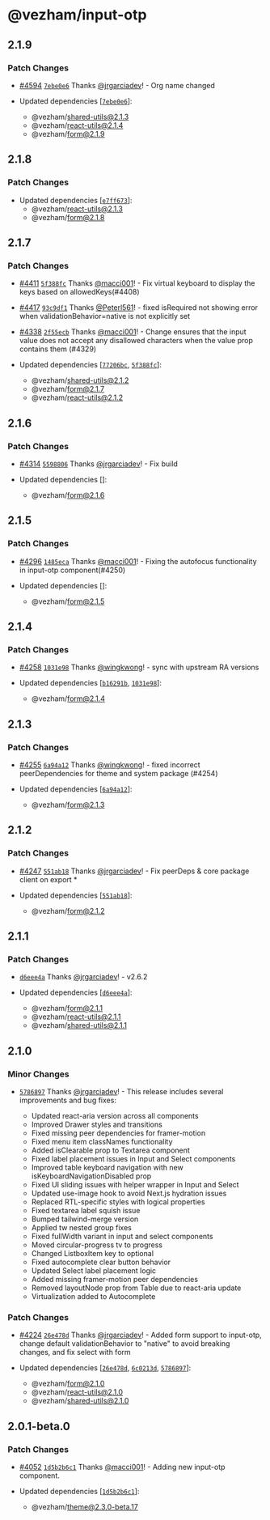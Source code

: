 # @vezham/input-otp

## 2.1.9

### Patch Changes

- [#4594](https://github.com/vezham/heroui/pull/4594) [`7ebe0e6`](https://github.com/vezham/heroui/commit/7ebe0e664feb777fe0cad311312d0e02b899319e) Thanks [@jrgarciadev](https://github.com/jrgarciadev)! - Org name changed

- Updated dependencies [[`7ebe0e6`](https://github.com/vezham/heroui/commit/7ebe0e664feb777fe0cad311312d0e02b899319e)]:
  - @vezham/shared-utils@2.1.3
  - @vezham/react-utils@2.1.4
  - @vezham/form@2.1.9

## 2.1.8

### Patch Changes

- Updated dependencies [[`e7ff673`](https://github.com/vezham/heroui/commit/e7ff6730d7e891f1e9e3ca232b1faaebc5aedef2)]:
  - @vezham/react-utils@2.1.3
  - @vezham/form@2.1.8

## 2.1.7

### Patch Changes

- [#4411](https://github.com/vezham/heroui/pull/4411) [`5f388fc`](https://github.com/vezham/heroui/commit/5f388fc68c7db7f852432e73386686d919d44d31) Thanks [@macci001](https://github.com/macci001)! - Fix virtual keyboard to display the keys based on allowedKeys(#4408)

- [#4417](https://github.com/vezham/heroui/pull/4417) [`93c9df1`](https://github.com/vezham/heroui/commit/93c9df15d99cb7467927700f73b3a683f98f0ccf) Thanks [@Peterl561](https://github.com/Peterl561)! - fixed isRequired not showing error when validationBehavior=native is not explicitly set

- [#4338](https://github.com/vezham/heroui/pull/4338) [`2f55ecb`](https://github.com/vezham/heroui/commit/2f55ecb4b2e61fb9d9a91df9f4d7c1eff6b7b05e) Thanks [@macci001](https://github.com/macci001)! - Change ensures that the input value does not accept any disallowed characters when the value prop contains them (#4329)

- Updated dependencies [[`77206bc`](https://github.com/vezham/heroui/commit/77206bc62596894d038b9715e40b361fec286c10), [`5f388fc`](https://github.com/vezham/heroui/commit/5f388fc68c7db7f852432e73386686d919d44d31)]:
  - @vezham/shared-utils@2.1.2
  - @vezham/form@2.1.7
  - @vezham/react-utils@2.1.2

## 2.1.6

### Patch Changes

- [#4314](https://github.com/vezham/heroui/pull/4314) [`5598806`](https://github.com/vezham/heroui/commit/5598806216166dc9fff36cafd9112412486b747f) Thanks [@jrgarciadev](https://github.com/jrgarciadev)! - Fix build

- Updated dependencies []:
  - @vezham/form@2.1.6

## 2.1.5

### Patch Changes

- [#4296](https://github.com/vezham/heroui/pull/4296) [`1485eca`](https://github.com/vezham/heroui/commit/1485eca48fce8a0acc42fe40590b828c1a90ff48) Thanks [@macci001](https://github.com/macci001)! - Fixing the autofocus functionality in input-otp component(#4250)

- Updated dependencies []:
  - @vezham/form@2.1.5

## 2.1.4

### Patch Changes

- [#4258](https://github.com/vezham/heroui/pull/4258) [`1031e98`](https://github.com/vezham/heroui/commit/1031e985b71e69b8a7189ea049b9616257f820b3) Thanks [@wingkwong](https://github.com/wingkwong)! - sync with upstream RA versions

- Updated dependencies [[`b16291b`](https://github.com/vezham/heroui/commit/b16291b2200229f0d0a9ea910e38f3f100f7931f), [`1031e98`](https://github.com/vezham/heroui/commit/1031e985b71e69b8a7189ea049b9616257f820b3)]:
  - @vezham/form@2.1.4

## 2.1.3

### Patch Changes

- [#4255](https://github.com/vezham/heroui/pull/4255) [`6a94a12`](https://github.com/vezham/heroui/commit/6a94a125d4836b0a18d9cd2cb521c85a6bfa9050) Thanks [@wingkwong](https://github.com/wingkwong)! - fixed incorrect peerDependencies for theme and system package (#4254)

- Updated dependencies [[`6a94a12`](https://github.com/vezham/heroui/commit/6a94a125d4836b0a18d9cd2cb521c85a6bfa9050)]:
  - @vezham/form@2.1.3

## 2.1.2

### Patch Changes

- [#4247](https://github.com/vezham/heroui/pull/4247) [`551ab18`](https://github.com/vezham/heroui/commit/551ab184060b24b2c3a89598f84d4c18599649d0) Thanks [@jrgarciadev](https://github.com/jrgarciadev)! - Fix peerDeps & core package client on export \*

- Updated dependencies [[`551ab18`](https://github.com/vezham/heroui/commit/551ab184060b24b2c3a89598f84d4c18599649d0)]:
  - @vezham/form@2.1.2

## 2.1.1

### Patch Changes

- [`d6eee4a`](https://github.com/vezham/heroui/commit/d6eee4a8767556152f47f06dcf04940951abc5af) Thanks [@jrgarciadev](https://github.com/jrgarciadev)! - v2.6.2

- Updated dependencies [[`d6eee4a`](https://github.com/vezham/heroui/commit/d6eee4a8767556152f47f06dcf04940951abc5af)]:
  - @vezham/form@2.1.1
  - @vezham/react-utils@2.1.1
  - @vezham/shared-utils@2.1.1

## 2.1.0

### Minor Changes

- [`5786897`](https://github.com/vezham/heroui/commit/5786897b9950d95c12351dacd2fb41bb1e298201) Thanks [@jrgarciadev](https://github.com/jrgarciadev)! - This release includes several improvements and bug fixes:

  - Updated react-aria version across all components
  - Improved Drawer styles and transitions
  - Fixed missing peer dependencies for framer-motion
  - Fixed menu item classNames functionality
  - Added isClearable prop to Textarea component
  - Fixed label placement issues in Input and Select components
  - Improved table keyboard navigation with new isKeyboardNavigationDisabled prop
  - Fixed UI sliding issues with helper wrapper in Input and Select
  - Updated use-image hook to avoid Next.js hydration issues
  - Replaced RTL-specific styles with logical properties
  - Fixed textarea label squish issue
  - Bumped tailwind-merge version
  - Applied tw nested group fixes
  - Fixed fullWidth variant in input and select components
  - Moved circular-progress tv to progress
  - Changed ListboxItem key to optional
  - Fixed autocomplete clear button behavior
  - Updated Select label placement logic
  - Added missing framer-motion peer dependencies
  - Removed layoutNode prop from Table due to react-aria update
  - Virtualization added to Autocomplete

### Patch Changes

- [#4224](https://github.com/vezham/heroui/pull/4224) [`26e478d`](https://github.com/vezham/heroui/commit/26e478dd937dedcaf41110171d971a8a3cf2ff52) Thanks [@jrgarciadev](https://github.com/jrgarciadev)! - Added form support to input-otp, change default validationBehavior to "native" to avoid breaking changes, and fix select with form

- Updated dependencies [[`26e478d`](https://github.com/vezham/heroui/commit/26e478dd937dedcaf41110171d971a8a3cf2ff52), [`6c0213d`](https://github.com/vezham/heroui/commit/6c0213dfc805aa3c793763c0b25f53b2b80c24dc), [`5786897`](https://github.com/vezham/heroui/commit/5786897b9950d95c12351dacd2fb41bb1e298201)]:
  - @vezham/form@2.1.0
  - @vezham/react-utils@2.1.0
  - @vezham/shared-utils@2.1.0

## 2.0.1-beta.0

### Patch Changes

- [#4052](https://github.com/vezham/heroui/pull/4052) [`1d5b2b6c1`](https://github.com/vezham/heroui/commit/1d5b2b6c1f8672e7339a6f9dc66f0244d7bb2789) Thanks [@macci001](https://github.com/macci001)! - Adding new input-otp component.

- Updated dependencies [[`1d5b2b6c1`](https://github.com/vezham/heroui/commit/1d5b2b6c1f8672e7339a6f9dc66f0244d7bb2789)]:
  - @vezham/theme@2.3.0-beta.17
